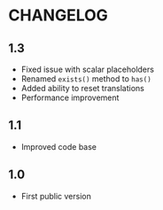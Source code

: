 CHANGELOG
=========

1.3
---

 * Fixed issue with scalar placeholders
 * Renamed `exists()` method to `has()`
 * Added ability to reset translations
 * Performance improvement

1.1
---

 * Improved code base

1.0
---

 * First public version